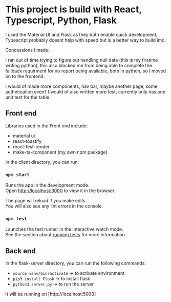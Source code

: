 # This project is build with React, Typescript, Python, Flask

I used the Material UI and Flask as they both enable quick development, Typescript probably doesnt help with speed but is a better way to build imo. 

Concessions I made:

 I ran out of time trying to figure out handling null data (this is my firstime writing python), this also blocked me from being able to complete the fallback requirment for no report being available, both in python, so I moved on to the frontend.

 I would of made more components, nav bar, maybe another page, some authetication even? I would of also written more test, currently only has one unit test for the table.
  
## Front end

Libraries used in the Front end include:

- material ui
- react-toastify
- react-test-render
- make-ts-component (my own npm package)

In the client directory, you can run:

### `npm start`

Runs the app in the development mode.\
Open [http://localhost:3000](http://localhost:3000) to view it in the browser.

The page will reload if you make edits.\
You will also see any lint errors in the console.

### `npm test`

Launches the test runner in the interactive watch mode.\
See the section about [running tests](https://facebook.github.io/create-react-app/docs/running-tests) for more information.

## Back end

In the flask-server directory, you can run the following commands:

- `source venv/bin/activate` -> to activate environment
- `pip3 install Flask` -> to install flask
- `python3 server.py` -> to run the server

It will be running on [http://localhost:5000]
